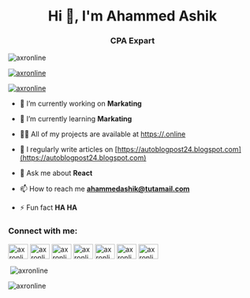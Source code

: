 <h1 align="center">Hi 👋, I'm Ahammed Ashik</h1>
<h3 align="center">CPA Expart</h3>

<p align="left"> <img src="https://komarev.com/ghpvc/?username=axronline&label=Profile%20views&color=0e75b6&style=flat" alt="axronline" /> </p>

<p align="left"> <a href="https://github.com/ryo-ma/github-profile-trophy"><img src="https://github-profile-trophy.vercel.app/?username=axronline" alt="axronline" /></a> </p>

<p align="left"> <a href="https://twitter.com/axronline" target="blank"><img src="https://img.shields.io/twitter/follow/axronline?logo=twitter&style=for-the-badge" alt="axronline" /></a> </p>

- 🔭 I’m currently working on **Markating**

- 🌱 I’m currently learning **Markating**

- 👨‍💻 All of my projects are available at [https://.online](https://.online)

- 📝 I regularly write articles on [https://autoblogpost24.blogspot.com](https://autoblogpost24.blogspot.com)

- 💬 Ask me about **React**

- 📫 How to reach me **ahammedashik@tutamail.com**

- ⚡ Fun fact **HA HA**

<h3 align="left">Connect with me:</h3>
<p align="left">
<a href="https://codepen.io/axronline" target="blank"><img align="center" src="https://raw.githubusercontent.com/rahuldkjain/github-profile-readme-generator/master/src/images/icons/Social/codepen.svg" alt="axronline" height="30" width="40" /></a>
<a href="https://twitter.com/axronline" target="blank"><img align="center" src="https://raw.githubusercontent.com/rahuldkjain/github-profile-readme-generator/master/src/images/icons/Social/twitter.svg" alt="axronline" height="30" width="40" /></a>
<a href="https://linkedin.com/in/axronline" target="blank"><img align="center" src="https://raw.githubusercontent.com/rahuldkjain/github-profile-readme-generator/master/src/images/icons/Social/linked-in-alt.svg" alt="axronline" height="30" width="40" /></a>
<a href="https://fb.com/axronline" target="blank"><img align="center" src="https://raw.githubusercontent.com/rahuldkjain/github-profile-readme-generator/master/src/images/icons/Social/facebook.svg" alt="axronline" height="30" width="40" /></a>
<a href="https://instagram.com/axronline" target="blank"><img align="center" src="https://raw.githubusercontent.com/rahuldkjain/github-profile-readme-generator/master/src/images/icons/Social/instagram.svg" alt="axronline" height="30" width="40" /></a>
<a href="https://www.behance.net/axronline" target="blank"><img align="center" src="https://raw.githubusercontent.com/rahuldkjain/github-profile-readme-generator/master/src/images/icons/Social/behance.svg" alt="axronline" height="30" width="40" /></a>
<a href="https://medium.com/axronline" target="blank"><img align="center" src="https://raw.githubusercontent.com/rahuldkjain/github-profile-readme-generator/master/src/images/icons/Social/medium.svg" alt="axronline" height="30" width="40" /></a>
</p>

<p>&nbsp;<img align="center" src="https://github-readme-stats.vercel.app/api?username=axronline&show_icons=true&locale=en" alt="axronline" /></p>

<p><img align="center" src="https://github-readme-streak-stats.herokuapp.com/?user=axronline&" alt="axronline" /></p>
